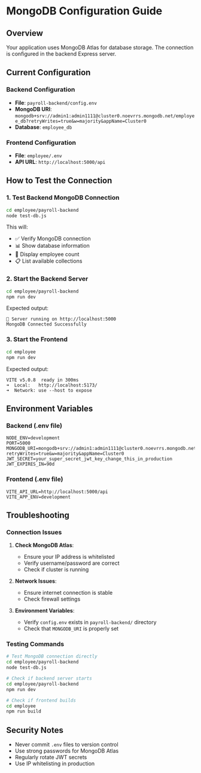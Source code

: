 # MongoDB Configuration Guide

## Overview
Your application uses MongoDB Atlas for database storage. The connection is configured in the backend Express server.

## Current Configuration

### Backend Configuration
- **File**: `payroll-backend/config.env`
- **MongoDB URI**: `mongodb+srv://admin1:admin1111@cluster0.noevrrs.mongodb.net/employee_db?retryWrites=true&w=majority&appName=Cluster0`
- **Database**: `employee_db`

### Frontend Configuration
- **File**: `employee/.env`
- **API URL**: `http://localhost:5000/api`

## How to Test the Connection

### 1. Test Backend MongoDB Connection
```bash
cd employee/payroll-backend
node test-db.js
```

This will:
- ✅ Verify MongoDB connection
- 📊 Show database information
- 👥 Display employee count
- 📋 List available collections

### 2. Start the Backend Server
```bash
cd employee/payroll-backend
npm run dev
```

Expected output:
```
🚀 Server running on http://localhost:5000
MongoDB Connected Successfully
```

### 3. Start the Frontend
```bash
cd employee
npm run dev
```

Expected output:
```
VITE v5.0.8  ready in 300ms
➜  Local:   http://localhost:5173/
➜  Network: use --host to expose
```

## Environment Variables

### Backend (.env file)
```env
NODE_ENV=development
PORT=5000
MONGODB_URI=mongodb+srv://admin1:admin1111@cluster0.noevrrs.mongodb.net/employee_db?retryWrites=true&w=majority&appName=Cluster0
JWT_SECRET=your_super_secret_jwt_key_change_this_in_production
JWT_EXPIRES_IN=90d
```

### Frontend (.env file)
```env
VITE_API_URL=http://localhost:5000/api
VITE_APP_ENV=development
```

## Troubleshooting

### Connection Issues
1. **Check MongoDB Atlas**:
   - Ensure your IP address is whitelisted
   - Verify username/password are correct
   - Check if cluster is running

2. **Network Issues**:
   - Ensure internet connection is stable
   - Check firewall settings

3. **Environment Variables**:
   - Verify `config.env` exists in `payroll-backend/` directory
   - Check that `MONGODB_URI` is properly set

### Testing Commands
```bash
# Test MongoDB connection directly
cd employee/payroll-backend
node test-db.js

# Check if backend server starts
cd employee/payroll-backend
npm run dev

# Check if frontend builds
cd employee
npm run build
```

## Security Notes
- Never commit `.env` files to version control
- Use strong passwords for MongoDB Atlas
- Regularly rotate JWT secrets
- Use IP whitelisting in production
